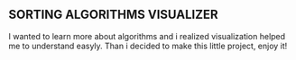 ## SORTING ALGORITHMS VISUALIZER
I wanted to learn more about algorithms and i realized visualization helped me to understand easyly.
Than i decided to make this little project, enjoy it!